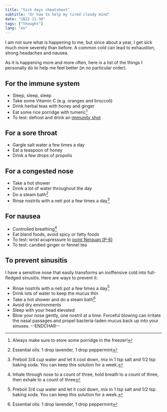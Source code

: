 ```yaml
---
title: "Sick days cheatsheet"
subtitle: "Or how to help my tired cloudy mind"
date: "2022-11-30"
tags: ["thought"]
lang: "en"
---
```


I am not sure what is happening to me, but since about a year, I get sick much more severely than before. A common cold can lead to exhaustion, strong headaches and nausea.

As it is happening more and more often, here is a list of the things I personally do to help me feel better (in no particular order).

## For the immune system

- Sleep, sleep, sleep
- Take some Vitamin C (e.g. oranges and broccoli)
- Drink herbal teas with honey and ginger
- Eat some rice porridge with tumeric[^1]
- To test: defrost and drink an [immunity shot](https://www.bonappetit.com/story/homemade-ginger-shots)

## For a sore throat

- Gargle salt water a few times a day
- Eat a teaspoon of honey
- Drink a few drops of propolis

## For a congested nose

- Take a hot shower
- Drink a lot of water throughout the day
- Do a steam bath[^2]
- Rinse nostrils with a neti pot a few times a day[^3]

## For nausea

- Controlled breathing[^4]
- Eat bland foods, avoid spicy or fatty foods
- To test: wrist acupressure to [point Neiguan (P-6)](https://www.youtube.com/watch?v=XNDoQm8wxHg&t=25s)
- To test: candied ginger or fennel tea

## To prevent sinusitis

I have a sensitive nose that easily transforms an inoffensive cold into full-fledged sinusitis. Here are ways to prevent it:

- Rinse nostrils with a neti pot a few times a day[^3]
- Drink lots of water to keep the mucus thin
- Take a hot shower and do a steam bath[^2]
- Avoid dry environments
- Sleep with your head elevated
- Blow your nose gently, one nostril at a time. Forceful blowing can irritate the nasal passages and propel bacteria-laden mucus back up into your sinuses. --ENDCHAR--

[^1]: Always make sure to store some porridge in the freezer!
[^2]: Essential oils: 1 drop lavender, 1 drop peppermint
[^3]: Preboil 3/4 cup water and let it cool down, mix in 1&nbsp;tsp salt and 1/2&nbsp;tsp baking soda. You can keep this solution for a week.
[^4]: Inhale through nose to a count of three, hold breath to a count of three, then exhale to a count of three
